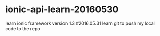 # ionic-api-learn-20160530
learn ionic framework version 1.3
#2016.05.31
learn git to push my local code to the repo
